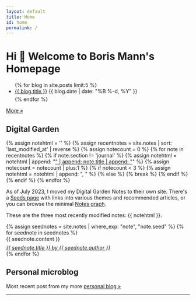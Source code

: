 ```yaml
---
layout: default
title: Home
id: home
permalink: /
---
```

<style>
  .microblog_timeline, .callout {padding: 2em 1.5em; background: #f5f7ff;}
</style>
# Hi 👋 Welcome to Boris Mann's Homepage

  <ul>
    {% for blog in site.posts limit:5 %}
      <li class="blog-entry" style="margin-bottom: 5px;">
        <a class="internal-link" href="..{{ blog.url }}">{{ blog.title }}</a> <time>{{ blog.date | date: "%B %-d, %Y" }}</time>
      </li>
    {% endfor %}
  </ul>

  <a href="/blog/" class="internal-link">More »</a>

  <h2>Digital Garden</h2>

{% assign notehtml = '' %}
{% assign recentnotes = site.notes | sort: 'last_modified_at' | reverse %}
{% assign notecount = 0 %}
{% for note in recentnotes %}
  {% if note.section != 'journal' %}
    {% assign notehtml = notehtml | append: "<a class='internal-link' href='" | append: note.url | append: "'>" | append: note.title | append: "</a>" %}
    {% assign notecount = notecount | plus:1 %}
    {% if notecount < 3 %}
      {% assign notehtml = notehtml | append: ", " %}
    {% else %}
      {% break %}
    {% endif %}
  {% endif %}
{% endfor %}

<p>As of July 2023, I moved my Digital Garden Notes to their own site. There's a <a class="internal-link" href="../notes/seeds/">Seeds page</a> with links into various themes and recommended articles, or you can browse the minimal <a class="internal-link" href="../notes/">Notes graph</a>.</p>

<p>These are the three most recently modified notes: {{ notehtml }}.</p>

<div style="margin-top: 0.5em">
{% assign seednotes = site.notes | where_exp: "note", "note.seed" %}
{% for seednote in seednotes %}
    <div>
      <div style="margin-bottom: 0.5em;">{{ seednote.content }}</div>
      <cite><a href="{{ seednote.link }}">{{ seednote.title }} by {{ seednote.author }}</a></cite>
    </div>
{% endfor %}
</div>

  <h2>Personal microblog</h2>

  Most recent post from my more [personal blog »](https://blog.bmannconsulting.com)

  <script type="text/javascript" src="https://micro.blog/sidebar.js?username=boris&count=1"></script>

  <hr />


<style>
  .wrapper {
    max-width: 46em;
  }
  .microblog_post {
    padding: 0px 30px 10px 20px;
  }
</style>
